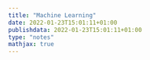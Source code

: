 ```yaml
---
title: "Machine Learning"
date: 2022-01-23T15:01:11+01:00
publishdata: 2022-01-23T15:01:11+01:00
type: "notes"
mathjax: true
---
```



